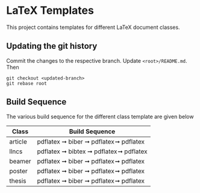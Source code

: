 # LaTeX Templates
This project contains templates for different LaTeX document classes.

## Updating the git history
Commit the changes to the respective branch.
Update `<root>/README.md`.
Then
```
git checkout <updated-branch>
git rebase root
```

## Build Sequence
The various build sequence for the different class template are given below

| Class | Build Sequence |
| ----------- | ----------- |
| article | pdflatex ➞ biber ➞ pdflatex ➞ pdflatex |
| llncs | pdflatex ➞ bibtex ➞ pdflatex ➞ pdflatex |
| beamer | pdflatex ➞ biber ➞ pdflatex ➞ pdflatex |
| poster | pdflatex ➞ biber ➞ pdflatex ➞ pdflatex |
| thesis | pdflatex ➞ biber ➞ pdflatex ➞ pdflatex |